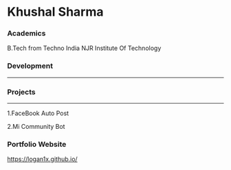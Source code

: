 # Khushal Sharma

### Academics

B.Tech from Techno India NJR Institute Of Technology

### Development

-----


### Projects

-----
1.FaceBook Auto Post

2.Mi Community Bot

### Portfolio Website

https://logan1x.github.io/
